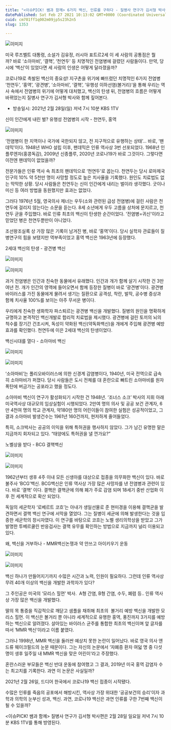 ```yaml
---
title: "<이슈PICK! 쌤과 함께> 6가지 백신, 인류를 구하다 - 질병사 연구가 김서형 박사편"
datePublished: Sat Feb 27 2021 10:13:02 GMT+0000 (Coordinated Universal Time)
cuid: cm701ff1q002m09jp5s23h2n5
slug: 1353

---
```



![이미지](https://cdn.hashnode.com/res/hashnode/image/upload/v1739251463975/e614f028-6e88-4520-adb8-6ad7f64fa029.jpeg)

미국 루즈벨트 대통령, 소설가 김유정, 러시아 표트르2세 이 세 사람의 공통점은 뭘까? 바로 ‘소아마비’, ‘결핵’, ‘천연두’ 등 치명적인 전염병에 걸렸던 사람들이다. 만약, 당시에 ‘백신’이 있었다면 세 사람의 인생은 어떻게 달라졌을까?

코로나19로 촉발된 백신의 중요성! 지구촌을 위기에 빠뜨렸던 치명적인 6가지 전염병 ‘천연두’, ‘홍역’, ‘광견병’, ‘소아마비’, ‘결핵’, ‘유행성 이하선염(볼거리)’을 통해 우리는 역사 속에서 전염병의 위기에 어떻게 대처했고, 백신의 탄생 뒤, 전염병의 흐름은 어떻게 바뀌었는지 질병사 연구가 김서형 박사와 함께 짚어본다.

* 방송일시: 2021년 2월 28일(일) 저녁 7시 10분 KBS 1TV

신이 인간에게 내린 벌? 유행성 전염병의 시작 - 천연두, 홍역

![이미지](https://cdn.hashnode.com/res/hashnode/image/upload/v1739251465939/f6dbd227-9fb5-4309-9758-5804658485d0.jpeg)

‘전염병이 한 지역이나 국가에 국한되지 않고, 전 지구적으로 유행하는 상태’... 바로, ‘팬데믹’이다. 1948년 WHO 설립 이후, 팬데믹은 인류 역사상 3번 선포되었다. 1968년 인플루엔자(홍콩독감), 2009년 신종플루, 2020년 코로나19가 바로 그것이다. 그렇다면 이전엔 팬데믹이 없었을까?

전문가들은 인류 역사 속 최초의 팬데믹으로 ‘천연두’로 꼽는다. 천연두는 당시 로마제국 인구의 10% 약 5천만 명이 사망할 정도로 높은 치사율을 기록했다. 원인도 치료법도 없는 막막한 상황. 당시 사람들은 천연두는 신이 인간에게 내리는 벌이라 생각했다. 굿이나 미신 등 여러 방법을 동원했지만 효과는 없었다.

그러다 1976년 5월, 영국의사 제너는 우두(소와 관련된 급성 전염병)에 걸린 사람은 천연두에 걸리지 않는다는 소문을 듣는다. 8세 소년에게 우두 고름을 상처에 문지르고, 천연두 균을 주입했다. 바로 인류 최초의 백신이 탄생한 순간이었다. '전염병=귀신'이라고 믿었던 병은 천연두뿐만이 아니었다.

조선왕조실록 상 가장 많은 기록이 남겨진 병, 바로 ‘홍역’이다. 당시 실학자 관료들이 질병연구의 힘을 보탰지만 역부족이었고 홍역 백신은 1963년에 등장했다.

2세대 백신의 탄생 - 광견병 백신

![이미지](https://cdn.hashnode.com/res/hashnode/image/upload/v1739251467679/a0f45c97-ae10-4ede-b70a-0b85805c0485.jpeg)

![이미지](https://cdn.hashnode.com/res/hashnode/image/upload/v1739251470049/ce272f80-13bd-4b6d-ada1-98e55a9aa256.png)

과거 전염병은 인간과 친숙한 동물에서 유래했다. 인간과 개가 함께 살기 시작한 건 3만여년 전. 개가 인간의 영역에 들어오면서 함께 등장한 질병이 바로 ‘광견병’이다. 광견병 바이러스를 가진 동물에게 물려서 생기는 질환으로 공격성, 착란, 발작, 공수병 증상과 함께 치사율 100%를 보이는 아주 무서운 병이다.

우리에게 친숙한 생화학자 파스퇴르는 광견병 백신을 개발했다. 질병의 원인을 명확하게 규명하고 본격적인 백신개발로 합리적 치료법을 제시했다. 광견병에 걸린 토끼의 뇌의 척수를 장기간 건조시켜, 독성이 약화된 백신(약독화백신)을 개에게 주입해 광견병 예방효과를 확인했다. 천연두에 이은 2세대 백신의 탄생이었다.

백신시대를 열다 - 소아마비 백신

![이미지](https://cdn.hashnode.com/res/hashnode/image/upload/v1739251472449/4e5da9f4-3bb3-43d3-a545-2a7cf949fb23.jpeg)

![이미지](https://cdn.hashnode.com/res/hashnode/image/upload/v1739251474889/dc29626b-4cab-4425-b5ff-f5b852cfabea.jpeg)

‘소아마비’는 폴리오바이러스에 의한 신경계 감염병이다, 1940년, 미국 전역으로 급속히 소아마비가 퍼졌다. 당시 사람들은 도시 전체를 대 혼란으로 빠트린 소아마비를 원자폭탄에 버금가는 공포라고 했을 정도다.

소아마비 백신이 연구가 활성화되기 시작한 건 1948년. ‘조너스 소크’ 박사의 지휘 아래 미국역사상 대규모의 임상실험이 시행되었다. 2만여 명의 의사 및 공공 보건 관계자, 6만 4천여 명의 학교 관계자, 약180만 명의 어린이들이 참여한 실험은 성공적이었고, 그 결과 소아마비 발생건수는 1961년 160건까지, 현저하게 줄어들었다.

특히, 소크박사는 공공의 이익을 위해 특허권을 행사하지 않았다. 그가 남긴 유명한 말은 지금까지 회자되고 있다. “태양에도 특허권을 낼 껀가요?”

노벨상을 받다 - BCG 결핵백신

![이미지](https://cdn.hashnode.com/res/hashnode/image/upload/v1739251477672/0ebc4f80-0a0b-4b51-be25-2cb415249d56.jpeg)

![이미지](https://cdn.hashnode.com/res/hashnode/image/upload/v1739251480083/5f96ce00-a6ff-4d5e-a042-700c8f4a9cec.jpeg)

1962년부터 생후 4주 이내 모든 신생아를 대상으로 접종을 의무화한 백신이 있다. 바로 불주사 ‘BCG’백신. BCG백신은 인류 역사상 가장 많은 사망자를 낸 전염병과 관련이 있다. 바로 ‘결핵’ 이다. 결핵은 결핵균에 의해 폐가 주로 감염 되며 18세기 중반 산업화 이후 전 세계적으로 확산 되었다.

독일의 세균학자 ‘로베르트 코흐’는 아내가 생일선물로 준 현미경을 이용해 결핵균을 발견하면서 결핵 백신 연구에 서막을 열었다. 그는 질병이 세균에 의해 발생한다는 것을 입증한 세균학의 창시자였다. 이 연구를 바탕으로 코흐는 노벨 생리의학상을 받았고 그가 발명한 투베르쿨린 반응검사는 결핵 유무를 확인하는 방법으로 지금까지 널리 이용되고 있다.

왜, 백신을 거부하나 - MMR백신논쟁과 약 안쓰고 아이키우기 운동

![이미지](https://cdn.hashnode.com/res/hashnode/image/upload/v1739251482121/8f9ee56d-1ba0-491e-974c-fdcf411719ac.jpeg)

![이미지](https://cdn.hashnode.com/res/hashnode/image/upload/v1739251484114/658551f5-853c-4d5b-9b74-4670ecb1749d.jpeg)

백신 하나가 만들어지기까지 수많은 시간과 노력, 인원이 필요하다. 그런데 인류 역사상 무려 40개 이상의 백신을 개발한 과학자가 있다?

그 주인공은 미국의 ‘모리스 힐먼’ 박사.  A형 간염, B형 간염, 수두, 폐렴 등.. 인류 역사상 가장 많은 백신을 개발했다.

딸의 목 통증을 직감적으로 깨닫고 샘플을 채취해 최초의  볼거리 예방 백신을 개발한 모리스 힐먼. 이 백신은 볼거리 뿐 아니라 세계적으로 유행한 홍역, 풍진까지 3가지를 예방하는 백신으로 알려졌다. 살아있는 바이러스 균주를 통합한 최초의 백신이며 앞 글자를 따서 ‘MMR 백신’이라고 이름 붙였다.

그러나 1998년, MMR 백신을 둘러싼 예상치 못한 논란이 일어났다. 바로 영국 의사 앤드류 웨이크필드의 눈문 때문이다. 그는 자신의 논문에서 ‘자폐증 환자 여덟 명 중 다섯 명이 생후 일주일 내 MMR 백신을 맞은 어린이‘라고 주장했다.

혼란스러운 부모들은 백신 반대 운동에 참여했고 그 결과, 2019년 미국 홍역 감염자 수는 최고치를 기록한다. 과연 이 논문은 사실일까?

2021년 2월 26일, 드디어 한국에서 코로나19 백신 접종이 시작됐다.

수많은 인류를 죽음의 공포에서 해방시킨, 역사상 가장 위대한 ‘공공보건의 승리’이자 과학과 의학의 눈부신 성과, 백신. 과연, 코로나19 백신은 과연 인류를 구한 7번째 백신이 될 수 있을까?

<이슈PICK! 쌤과 함께> 질병사 연구가 김서형 박사편은 2월 28일 일요일 저녁 7시 10분 KBS 1TV를 통해 방영된다.